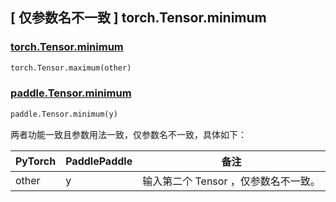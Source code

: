 ## [ 仅参数名不一致 ] torch.Tensor.minimum

### [torch.Tensor.minimum](https://pytorch.org/docs/stable/generated/torch.Tensor.minimum.html)

```python
torch.Tensor.maximum(other)
```

### [paddle.Tensor.minimum](https://www.paddlepaddle.org.cn/documentation/docs/zh/develop/api/paddle/Tensor_cn.html#minimum-y-axis-1-name-none)

```python
paddle.Tensor.minimum(y)
```

两者功能一致且参数用法一致，仅参数名不一致，具体如下：

| PyTorch                          | PaddlePaddle                    | 备注                                 |
|----------------------------------|---------------------------------|------------------------------------|
|              other               |                 y          | 输⼊第二个 Tensor ，仅参数名不一致。              |
